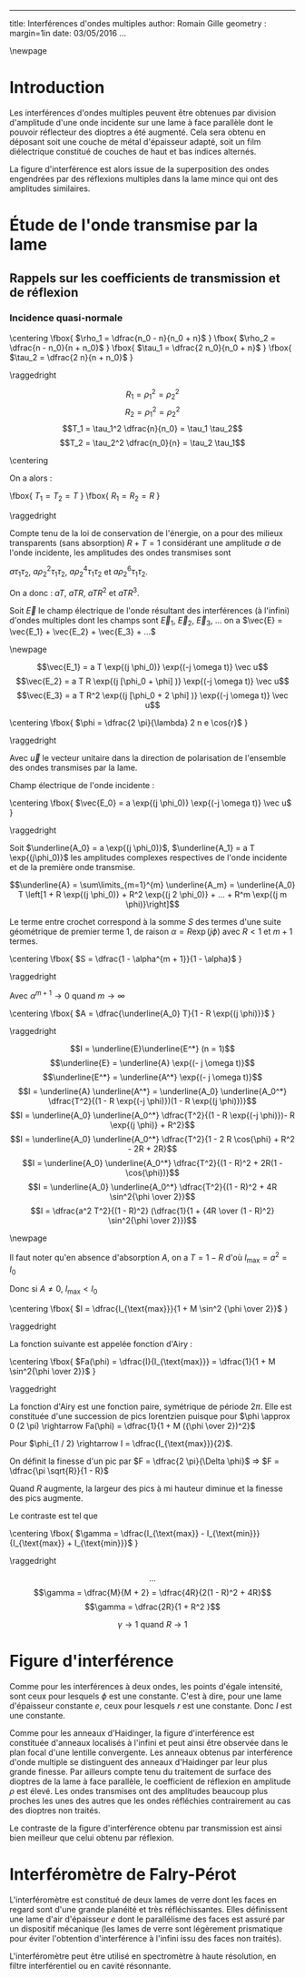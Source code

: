 
---
title: Interférences d'ondes multiples
author: Romain Gille
geometry : margin=1in
date: 03/05/2016
...

\newpage

# Introduction

Les interférences d'ondes multiples peuvent être obtenues par division
d'amplitude d'une onde incidente sur une lame à face parallèle dont le pouvoir
réflecteur des dioptres a été augmenté. Cela sera obtenu en déposant soit une
couche de métal d'épaisseur adapté, soit un film diélectrique constitué de
couches de haut et bas indices alternés.

La figure d'interférence est alors issue de la superposition des ondes
engendrées par des réflexions multiples dans la lame mince qui ont des
amplitudes similaires.

# Étude de l'onde transmise par la lame

## Rappels sur les coefficients de transmission et de réflexion

### Incidence quasi-normale

\centering
\fbox{
$\rho_1 = \dfrac{n_0 - n}{n_0 + n}$
}
\fbox{
$\rho_2 = \dfrac{n - n_0}{n + n_0}$
}
\fbox{
$\tau_1 = \dfrac{2 n_0}{n_0 + n}$
}
\fbox{
$\tau_2 = \dfrac{2 n}{n + n_0}$
}

\raggedright

$$R_1 = \rho_1^2 = \rho_2^2$$
$$R_2 = \rho_1^2 = \rho_2^2$$
$$T_1 = \tau_1^2 \dfrac{n}{n_0} = \tau_1 \tau_2$$
$$T_2 = \tau_2^2 \dfrac{n_0}{n} = \tau_2 \tau_1$$

\centering

On a alors :

\fbox{
    $T_1 = T_2 = T$
}
\fbox{
    $R_1 = R_2 = R$
}

\raggedright

Compte tenu de la loi de conservation de l'énergie, on a pour des milieux
transparents (sans absorption) $R + T = 1$ considérant une amplitude $a$ de
l'onde incidente, les amplitudes des ondes transmises sont 

$a \tau_1 \tau_2$,
$a \rho_2^2 \tau_1 \tau_2$, $a \rho_2^4 \tau_1 \tau_2$ et
$a \rho_2^6 \tau_1 \tau_2$.

On a donc : $a T$, $a T R$, $a T R^2$ et $a T R^3$.

Soit $\vec E$ le champ électrique de l'onde résultant des interférences
(à l'infini) d'ondes multiples dont les champs sont $\vec E_1$, $\vec E_2$,
$\vec E_3$, ... on a $\vec{E} = \vec{E_1} + \vec{E_2} + \vec{E_3} + ...$

\newpage

$$\vec{E_1} = a T \exp{(j \phi_0)} \exp{(-j \omega t)} \vec u$$
$$\vec{E_2} = a T R \exp{(j [\phi_0 + \phi] )} \exp{(-j \omega t)} \vec u$$
$$\vec{E_3} = a T R^2 \exp{(j [\phi_0 + 2 \phi] )} \exp{(-j \omega t)} \vec u$$

\centering
\fbox{
    $\phi = \dfrac{2 \pi}{\lambda} 2 n e \cos{r}$
}

\raggedright

Avec $\vec u$ le vecteur unitaire dans la direction de polarisation de
l'ensemble des ondes transmises par la lame.

Champ électrique de l'onde incidente :

\centering
\fbox{
    $\vec{E_0} = a \exp{(j \phi_0)} \exp{(-j \omega t)} \vec u$
}

\raggedright

Soit $\underline{A_0} = a \exp{(j \phi_0)}$, $\underline{A_1} = a T \exp{(j\phi_0)}$
les amplitudes complexes respectives de l'onde incidente et de la première onde
transmise.

$$\underline{A} = \sum\limits_{m=1}^{m} \underline{A_m} =
\underline{A_0} T \left[1 + R \exp{(j \phi_0)} + R^2 \exp{(j 2 \phi_0)} + ... +
R^m \exp{(j m \phi)}\right]$$

Le terme entre crochet correspond à la somme $S$ des termes d'une suite
géométrique de premier terme $1$, de raison $\alpha = R \exp{(j \phi)}$ avec
$R < 1$ et $m + 1$ termes.

\centering
\fbox{
    $S = \dfrac{1 - \alpha^{m + 1}}{1 - \alpha}$
}

\raggedright

Avec $\alpha^{m + 1} \rightarrow 0$ quand $m \rightarrow \infty$


\centering
\fbox{
    $A = \dfrac{\underline{A_0} T}{1 - R \exp{(j \phi)}}$
}

\raggedright

$$I = \underline{E}\underline{E^*} (n = 1)$$
$$\underline{E} = \underline{A} \exp{(- j \omega t)}$$
$$\underline{E^*} = \underline{A^*} \exp{(- j \omega t)}$$
$$I = \underline{A} \underline{A^*}
= \underline{A_0} \underline{A_0^*}
\dfrac{T^2}{(1 - R \exp{(-j \phi)})(1 - R \exp{(j \phi)})}$$
$$I = \underline{A_0} \underline{A_0^*}
\dfrac{T^2}{(1 - R \exp{(-j \phi)})- R \exp{(j \phi)} + R^2}$$
$$I = \underline{A_0} \underline{A_0^*}
\dfrac{T^2}{1 - 2 R \cos{\phi} + R^2 - 2R + 2R}$$
$$I = \underline{A_0} \underline{A_0^*}
\dfrac{T^2}{(1 - R)^2 + 2R(1 - \cos{\phi})}$$
$$I = \underline{A_0} \underline{A_0^*}
\dfrac{T^2}{(1 - R)^2 + 4R \sin^2{\phi \over 2}}$$
$$I = \dfrac{a^2 T^2}{(1 - R)^2} (\dfrac{1}{1 + {4R \over (1 - R)^2}
\sin^2{\phi \over 2}})$$

\newpage

Il faut noter qu'en absence d'absorption $A$, on a $T = 1 - R$ d'où
$I_{\text{max}} = a^2 = I_0$

Donc si $A \neq 0$, $I_{\text{max}} < I_0$

\centering
\fbox{
    $I = \dfrac{I_{\text{max}}}{1 + M \sin^2 {\phi \over 2}}$
}

\raggedright

La fonction suivante est appelée fonction d'Airy :

\centering
\fbox{
    $Fa(\phi) = \dfrac{I}{I_{\text{max}}} = \dfrac{1}{1 +
        M \sin^2{\phi \over 2}}$
}

\raggedright

La fonction d'Airy est une fonction paire, symétrique de période $2\pi$. Elle
est constituée d'une succession de pics lorentzien puisque pour
$\phi \approx 0 (2 \pi) \rightarrow Fa(\phi) =
\dfrac{1}{1 + M ({\phi \over 2})^2}$

Pour $\phi_{1 / 2} \rightarrow I = \dfrac{I_{\text{max}}}{2}$.

On définit la finesse d'un pic par $F = \dfrac{2 \pi}{\Delta \phi}$
$\Rightarrow$ $F = \dfrac{\pi \sqrt{R}}{1 - R}$

Quand $R$ augmente, la largeur des pics à mi hauteur diminue et la finesse des
pics augmente.

Le contraste est tel que

\centering
\fbox{
    $\gamma = \dfrac{I_{\text{max}} - I_{\text{min}}}{I_{\text{max}} +
        I_{\text{min}}}$
}

\raggedright

$$...$$
$$\gamma = \dfrac{M}{M + 2} = \dfrac{4R}{2(1 - R)^2 + 4R}$$
$$\gamma = \dfrac{2R}{1 + R^2 }$$

$$\gamma \rightarrow 1 \text{ quand } R \rightarrow 1$$

# Figure d'interférence

Comme pour les interférences à deux ondes, les points d'égale intensité, sont
ceux pour lesquels $\phi$ est une constante. C'est à dire, pour une lame
d'épaisseur constante $e$, ceux pour lesquels $r$ est une constante.
Donc $I$ est une constante.

Comme pour les anneaux d'Haidinger, la figure
d'interférence est constituée d'anneaux localisés à l'infini et peut ainsi être
observée dans le plan focal d'une lentille convergente. Les anneaux obtenus par
interférence d'onde multiple se distinguent des anneaux d'Haidinger par leur
plus grande finesse. Par ailleurs compte tenu du traitement de surface des
dioptres de la lame à face parallèle, le coefficient de réflexion en amplitude
$\rho$ est élevé. Les ondes transmises ont des amplitudes beaucoup plus proches
les unes des autres que les ondes réfléchies contrairement au cas des dioptres
non traités.

Le contraste de la figure d'interférence obtenu par transmission est ainsi bien
meilleur que celui obtenu par réflexion.

# Interféromètre de Falry-Pérot

L'interféromètre est constitué de deux lames de verre dont les faces en regard
sont d'une grande planéité et très réfléchissantes. Elles définissent une lame
d'air d'épaisseur $e$ dont le parallélisme des faces est assuré par un
dispositif mécanique (les lames de verre sont légèrement prismatique pour éviter
l'obtention d'interférence à l'infini issu des faces non traités).

L'interféromètre peut être utilisé en spectromètre à haute résolution, en filtre
interférentiel ou en cavité résonnante.
